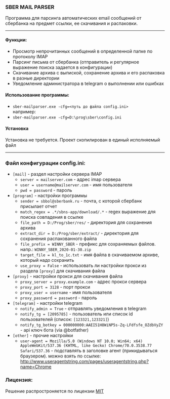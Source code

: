 ### **SBER MAIL PARSER**
Программа для парсинга автоматических email сообщений от сбербанка на предмет ссылки, ее скачивания и распаковки.

-----------  
#### Функции:
- Просмотр непрочитанных сообщений в определенной папке по протоколу IMAP
- Парсинг письма от сбербанка (отправитель и регулярное выражение поиска задается в конфигурации)
- Скачивание архива с выпиской, сохранение архива и его распаковка в разные директории
- Уведомление администратора в telegram о выполнении или ошибках

#### Использование программы:
- `sber-mailparser.exe -cfg=<путь до файла config.ini>  `  
например:  
- `sber-mailparser.exe -cfg=D:\prog\sber\config.ini ` 

#### Установка  
Установка не требуется. Проект скопилирован в единый исполняемый файл

------------------------
### Файл конфигурации config.ini:
- `[mail]` - раздел настройки сервера IMAP
    - `server = mailserver.com` - адрес imap сервера
    - `user = username@mailserver.com` - имя пользователя
    - `pwd = password` - пароль
- `[program]` - настройки программы
    - `sender = sbbol@sberbank.ru` - почта, с которой сбербанк присылает отчет
    - `match_regex = .*/sbns-app/download/.*` - regex выражение для поиска совпадения в ссылке
    - `file_path = D:/Prog/sber/res/` - директория для сохранения архива
    - `extract_dir = D:/Prog/sber/extract/` - директория для сохранения распакованного файла
    - `file_prefix = WINNY_SBER` - префикс для сохраняемых файлов. напр.: `WINNY_SBER_2020-01-30.zip`
    - `target_file = kl_to_1c.txt` - имя файла в скачиваемом архиве, который надо сохранить
    - `use_proxy = False` - использовать ли настройки прокси из раздела `[proxy]` для скачивания файла
- `[proxy]` - настройки прокси для скачивания файла
    - `proxy_server = proxy.example.com` - адрес прокси сервера
    - `proxy_port = 3128` - порт прокси
    - `proxy_user = username` - имя пользователя
    - `proxy_password = password` - пароль
- `[telegram]` - настройки telegram
    - `notify_admin = True` - отправлять уведомления в telegram
    - `notify_tg = [2095785]` - пользователь или список id пользователей (список: `[123321,123321]`)
    - `notify_tg_botkey = 000000000:AAEI51H8WiNP5s-Zq-LFdfsfe_OZdbVyZY` - api ключ бота (via @botfather)
- `[other]` - прочие настройки
    - `user-agent = Mozilla/5.0 (Windows NT 10.0; Win64; x64) AppleWebKit/537.36 (KHTML, like Gecko) Chrome/70.0.3538.77 Safari/537.36` - подставлять в заголовке агент (прикидываться браузером). можно взять по ссылке: http://www.useragentstring.com/pages/useragentstring.php?name=Chrome

### Лицензия:
Решение распростроняется по лицензии [MIT](https://github.com/DEFNOX/sber-mailparser/blob/main/LICENSE)
